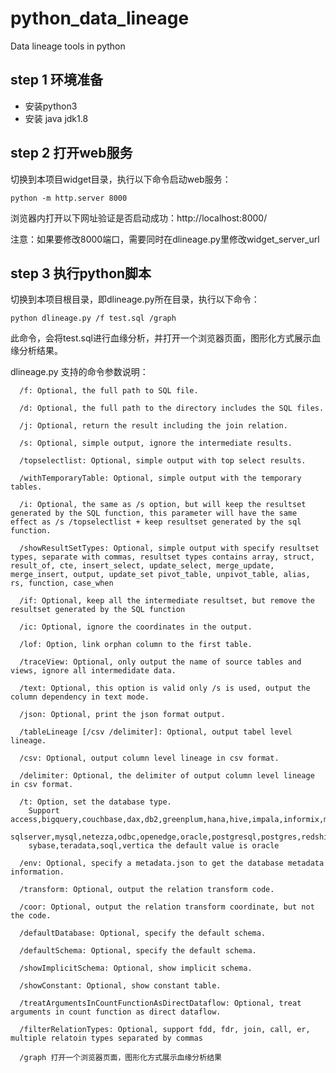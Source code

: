 # python_data_lineage
Data lineage tools in python

## step 1 环境准备
  * 安装python3
  * 安装 java jdk1.8

## step 2 打开web服务
 切换到本项目widget目录，执行以下命令启动web服务：

 `python -m http.server 8000`
  
  浏览器内打开以下网址验证是否启动成功：http://localhost:8000/
  
  注意：如果要修改8000端口，需要同时在dlineage.py里修改widget_server_url

## step 3 执行python脚本
  切换到本项目根目录，即dlineage.py所在目录，执行以下命令：

  `python dlineage.py /f test.sql /graph`
   
   此命令，会将test.sql进行血缘分析，并打开一个浏览器页面，图形化方式展示血缘分析结果。
   
   dlineage.py 支持的命令参数说明：

      /f: Optional, the full path to SQL file.

      /d: Optional, the full path to the directory includes the SQL files.

      /j: Optional, return the result including the join relation.

      /s: Optional, simple output, ignore the intermediate results.

      /topselectlist: Optional, simple output with top select results.

      /withTemporaryTable: Optional, simple output with the temporary tables.

      /i: Optional, the same as /s option, but will keep the resultset generated by the SQL function, this parameter will have the same effect as /s /topselectlist + keep resultset generated by the sql function.

      /showResultSetTypes: Optional, simple output with specify resultset types, separate with commas, resultset types contains array, struct, result_of, cte, insert_select, update_select, merge_update, merge_insert, output, update_set pivot_table, unpivot_table, alias, rs, function, case_when

      /if: Optional, keep all the intermediate resultset, but remove the resultset generated by the SQL function

      /ic: Optional, ignore the coordinates in the output.

      /lof: Option, link orphan column to the first table.

      /traceView: Optional, only output the name of source tables and views, ignore all intermedidate data.

      /text: Optional, this option is valid only /s is used, output the column dependency in text mode.

      /json: Optional, print the json format output.

      /tableLineage [/csv /delimiter]: Optional, output tabel level lineage.

      /csv: Optional, output column level lineage in csv format.

      /delimiter: Optional, the delimiter of output column level lineage in csv format.

      /t: Option, set the database type. 
        Support access,bigquery,couchbase,dax,db2,greenplum,hana,hive,impala,informix,mdx,mssql,
        sqlserver,mysql,netezza,odbc,openedge,oracle,postgresql,postgres,redshift,snowflake,
        sybase,teradata,soql,vertica the default value is oracle

      /env: Optional, specify a metadata.json to get the database metadata information.

      /transform: Optional, output the relation transform code.

      /coor: Optional, output the relation transform coordinate, but not the code.

      /defaultDatabase: Optional, specify the default schema.

      /defaultSchema: Optional, specify the default schema.

      /showImplicitSchema: Optional, show implicit schema.

      /showConstant: Optional, show constant table.

      /treatArgumentsInCountFunctionAsDirectDataflow: Optional, treat arguments in count function as direct dataflow.

      /filterRelationTypes: Optional, support fdd, fdr, join, call, er, multiple relatoin types separated by commas

      /graph 打开一个浏览器页面，图形化方式展示血缘分析结果
